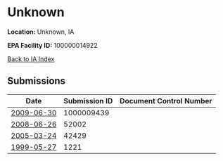 # Unknown

**Location:** Unknown, IA

**EPA Facility ID:** 100000014922

[Back to IA Index](../../index.md)

## Submissions

| Date | Submission ID | Document Control Number |
|------|--------------|-------------------------|
| [2009-06-30](submissions/1000009439.md) | 1000009439 |  |
| [2008-06-26](submissions/52002.md) | 52002 |  |
| [2005-03-24](submissions/42429.md) | 42429 |  |
| [1999-05-27](submissions/1221.md) | 1221 |  |
